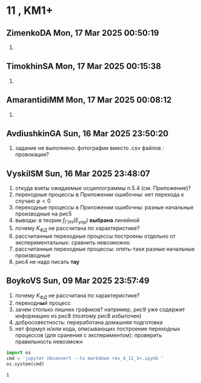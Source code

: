 # **11 , KM1+**

## ZimenkoDA	Mon, 17 Mar 2025 00:50:19

1. 

## TimokhinSA	Mon, 17 Mar 2025 00:15:38

1. 

## AmarantidiMM	Mon, 17 Mar 2025 00:08:12

1. 

## AvdiushkinGA	Sun, 16 Mar 2025 23:50:20

1. задание не выполнено: фотографии вместо .csv файлов : провокация?

## VyskilSM	Sun, 16 Mar 2025 23:48:07

1. откуда взяты ожидаемые осциллограммы п.5.4 (см. Приложение)?
2. переходные процессы в Приложении ошибочны: нет перехода к случаю $\varphi<0$ 
3. переходные процессы в Приложении ошибочны: разные начальные производные на рис5
4. выводы: в теории $f_{ГУН} (E_{упр})$ **выбрана** линейной
5. почему  $K_{ФД}$ не рассчитана по характеристике?
6. рассчитанные переходные процессы построены отдельно от экспериментальных: сравнить невозможно 
7. рассчитанные переходные процессы: опять-таки разные начальные производные
8. рис4 не надо писать **тау**  

## BoykoVS	Sun, 09 Mar 2025 23:57:49

1. почему  $K_{ФД}$ не рассчитана по характеристике?
2. переходн**ы**й процесс
3. зачем столько лишних графиков? например, рис9 уже содержит информацию из рис8 (поэтому рис8 избыточен)
4. добросовестность: переработана домашняя подготовка
5. нет формул и/или кода, описывающих построение переходных процессов (для сранения с экспериментом): проверить правильность невозможн 


```python
import os 
cmd = 'jupyter nbconvert --to markdown rev_4_11_1+.ipynb '
os.system(cmd)
```




    1


